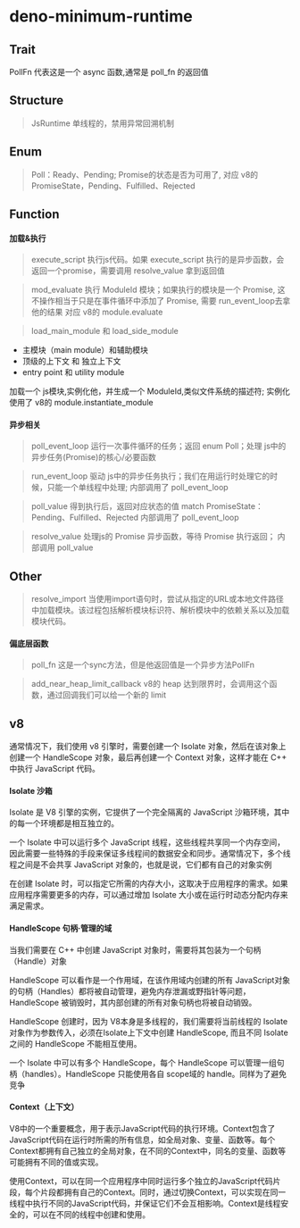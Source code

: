 # deno-minimum-runtime

## Trait
PollFn  代表这是一个 async 函数,通常是 poll_fn 的返回值

## Structure

> JsRuntime
单线程的，禁用异常回溯机制

## Enum

> Poll：Ready、Pending;  Promise的状态是否为可用了, 对应 v8的 PromiseState，Pending、Fulfilled、Rejected

## Function

#### 加载&执行
> execute_script
执行js代码。如果 execute_script 执行的是异步函数，会返回一个promise，需要调用 resolve_value 拿到返回值

> mod_evaluate
执行 ModuleId 模块；如果执行的模块是一个 Promise, 这不操作相当于只是在事件循环中添加了 Promise, 需要 run_event_loop去拿他的结果
对应 v8的 module.evaluate

> load_main_module 和 load_side_module
* 主模块（main module）和辅助模块
* 顶级的上下文 和 独立上下文
* entry point 和 utility module

加载一个 js模块,实例化他，并生成一个 ModuleId,类似文件系统的描述符; 实例化使用了 v8的 module.instantiate_module

#### 异步相关

> poll_event_loop
运行一次事件循环的任务；返回 enum Poll；处理 js中的异步任务(Promise)的核心/必要函数

> run_event_loop
驱动 js中的异步任务执行；我们在用运行时处理它的时候，只能一个单线程中处理;
内部调用了 poll_event_loop

> poll_value
得到执行后，返回对应状态的值 match PromiseState： Pending、Fulfilled、Rejected
内部调用了 poll_event_loop

> resolve_value
处理js的 Promise 异步函数，等待 Promise 执行返回；
内部调用 poll_value

## Other

> resolve_import
当使用import语句时，尝试从指定的URL或本地文件路径中加载模块。该过程包括解析模块标识符、解析模块中的依赖关系以及加载模块代码。

#### 偏底层函数
> poll_fn
这是一个sync方法，但是他返回值是一个异步方法PollFn

> add_near_heap_limit_callback
v8的 heap 达到限界时，会调用这个函数，通过回调我们可以给一个新的 limit


## v8
通常情况下，我们使用 v8 引擎时，需要创建一个 Isolate 对象，然后在该对象上创建一个 HandleScope 对象，最后再创建一个 Context 对象，这样才能在 C++ 中执行 JavaScript 代码。

#### Isolate 沙箱

Isolate 是 V8 引擎的实例，它提供了一个完全隔离的 JavaScript 沙箱环境，其中的每一个环境都是相互独立的。

一个 Isolate 中可以运行多个 JavaScript 线程，这些线程共享同一个内存空间，因此需要一些特殊的手段来保证多线程间的数据安全和同步。通常情况下，多个线程之间是不会共享 JavaScript 对象的，也就是说，它们都有自己的对象实例

在创建 Isolate 时，可以指定它所需的内存大小，这取决于应用程序的需求。如果应用程序需要更多的内存，可以通过增加 Isolate 大小或在运行时动态分配内存来满足需求。


#### HandleScope 句柄·管理的域

当我们需要在 C++ 中创建 JavaScript 对象时，需要将其包装为一个句柄（Handle）对象

HandleScope 可以看作是一个作用域，在该作用域内创建的所有 JavaScript对象的句柄（Handles）都将被自动管理，避免内存泄漏或野指针等问题，HandleScope 被销毁时，其内部创建的所有对象句柄也将被自动销毁。

HandleScope 创建时，因为 V8本身是多线程的，我们需要将当前线程的 Isolate 对象作为参数传入，必须在Isolate上下文中创建 HandleScope, 而且不同 Isolate 之间的 HandleScope 不能相互使用。

一个 Isolate 中可以有多个 HandleScope，每个 HandleScope 可以管理一组句柄（handles）。HandleScope 只能使用各自 scope域的 handle。同样为了避免竞争


#### Context（上下文）

V8中的一个重要概念，用于表示JavaScript代码的执行环境。Context包含了JavaScript代码在运行时所需的所有信息，如全局对象、变量、函数等。每个Context都拥有自己独立的全局对象，在不同的Context中，同名的变量、函数等可能拥有不同的值或实现。

使用Context，可以在同一个应用程序中同时运行多个独立的JavaScript代码片段，每个片段都拥有自己的Context。同时，通过切换Context，可以实现在同一线程中执行不同的JavaScript代码，并保证它们不会互相影响。Context是线程安全的，可以在不同的线程中创建和使用。
